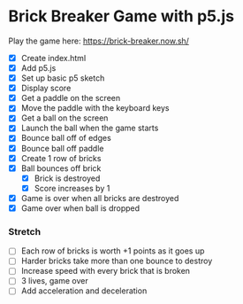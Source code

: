# Brick Breaker Game with p5.js

Play the game here: https://brick-breaker.now.sh/

* [x] Create index.html
* [x] Add p5.js
* [x] Set up basic p5 sketch
* [x] Display score
* [x] Get a paddle on the screen
* [x] Move the paddle with the keyboard keys
* [x] Get a ball on the screen
* [x] Launch the ball when the game starts
* [x] Bounce ball off of edges
* [x] Bounce ball off paddle
* [x] Create 1 row of bricks
* [x] Ball bounces off brick
  * [x] Brick is destroyed
  * [x] Score increases by 1
* [x] Game is over when all bricks are destroyed
* [x] Game over when ball is dropped

### Stretch
* [ ] Each row of bricks is worth +1 points as it goes up
* [ ] Harder bricks take more than one bounce to destroy
* [ ] Increase speed with every brick that is broken
* [ ] 3 lives, game over
* [ ] Add acceleration and deceleration